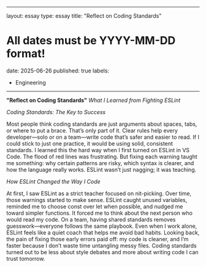 
---
layout: essay
type: essay
title: "Reflect on Coding Standards"
# All dates must be YYYY-MM-DD format!
date: 2025-06-26
published: true
labels:
  - Engineering
---



**"Reflect on Coding Standards"**
*What I Learned from Fighting ESLint*

*Coding Standards: The Key to Success*

Most people think coding standards are just arguments about spaces, tabs, or where to put a brace. That’s only part of it. Clear rules help every developer—solo or on a team—write code that’s safer and easier to read. If I could stick to just one practice, it would be using solid, consistent standards.
I learned this the hard way when I first turned on ESLint in VS Code. The flood of red lines was frustrating. But fixing each warning taught me something: why certain patterns are risky, which syntax is clearer, and how the language really works. ESLint wasn’t just nagging; it was teaching.


*How ESLint Changed the Way I Code*

At first, I saw ESLint as a strict teacher focused on nit-picking. Over time, those warnings started to make sense. ESLint caught unused variables, reminded me to choose const over let when possible, and nudged me toward simpler functions. It forced me to think about the next person who would read my code.
On a team, having shared standards removes guesswork—everyone follows the same playbook. Even when I work alone, ESLint feels like a quiet coach that helps me avoid bad habits. Looking back, the pain of fixing those early errors paid off: my code is cleaner, and I’m faster because I don’t waste time untangling messy files. Coding standards turned out to be less about style debates and more about writing code I can trust tomorrow.
